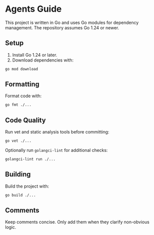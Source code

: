 # Agents Guide

This project is written in Go and uses Go modules for dependency management. The repository assumes Go 1.24 or newer.

## Setup

1. Install Go 1.24 or later.
2. Download dependencies with:

```sh
go mod download
```

## Formatting

Format code with:

```sh
go fmt ./...
```

## Code Quality

Run vet and static analysis tools before committing:

```sh
go vet ./...
```

Optionally run `golangci-lint` for additional checks:

```sh
golangci-lint run ./...
```

## Building

Build the project with:

```sh
go build ./...
```

## Comments

Keep comments concise. Only add them when they clarify non-obvious logic.
